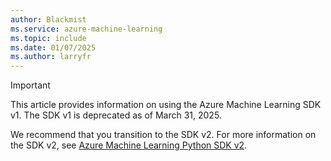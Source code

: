 ```yaml
---
author: Blackmist
ms.service: azure-machine-learning
ms.topic: include
ms.date: 01/07/2025
ms.author: larryfr
---
```


> [!IMPORTANT]
> This article provides information on using the Azure Machine Learning SDK v1. The SDK v1 is deprecated as of March 31, 2025.
>
> We recommend that you transition to the SDK v2. For more information on the SDK v2, see [Azure Machine Learning Python SDK v2](/python/api/overview/azure/ai-ml-readme).